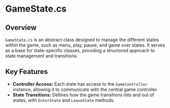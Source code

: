 # GameState.cs

## Overview

`GameState.cs` is an abstract class designed to manage the different states within the game, such as menu, play, pause, and game over states. It serves as a base for state-specific classes, providing a structured approach to state management and transitions.

## Key Features

- **Controller Access:** Each state has access to the `GameController` instance, allowing it to communicate with the central game controller.
- **State Transitions:** Defines how the game transitions into and out of states, with `EnterState` and `LeaveState` methods.

